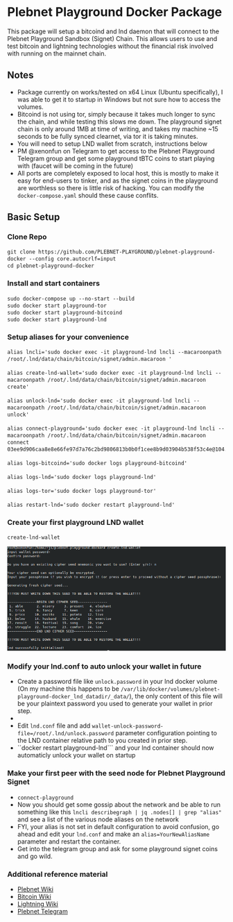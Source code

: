 # Plebnet Playground Docker Package

This package will setup a bitcoind and lnd daemon that will connect to the Plebnet Playground Sandbox (Signet) Chain. This allows users to use and test bitcoin and lightning technologies without the financial risk involved with running on the mainnet chain.

## Notes
- Package currently on works/tested on x64 Linux (Ubuntu specifically), I was able to get it to startup in Windows but not sure how to access the volumes.
- Bitcoind is not using tor, simply because it takes much longer to sync the chain, and while testing this slows me down. The playground signet chain is only around 1MB at time of writing, and takes my machine ~15 seconds to be fully synced clearnet, via tor it is taking minutes.
- You will need to setup LND wallet from scratch, instructions below
- PM @xenonfun on Telegram to get access to the Plebnet Playground Telegram group and get some playground tBTC coins to start playing with (faucet will be coming in the future)
- All ports are completely exposed to local host, this is mostly to make it easy for end-users to tinker, and as the signet coins in the playground are worthless so there is little risk of hacking. You can modify the ```docker-compose.yaml``` should these cause conflits.
## Basic Setup

### Clone Repo
```
git clone https://github.com/PLEBNET-PLAYGROUND/plebnet-playground-docker --config core.autocrlf=input
cd plebnet-playground-docker
```
### Install and start containers
```
sudo docker-compose up --no-start --build
sudo docker start playground-tor
sudo docker start playground-bitcoind
sudo docker start playground-lnd
```
### Setup aliases for your convenience
```
alias lncli='sudo docker exec -it playground-lnd lncli --macaroonpath /root/.lnd/data/chain/bitcoin/signet/admin.macaroon '

alias create-lnd-wallet='sudo docker exec -it playground-lnd lncli --macaroonpath /root/.lnd/data/chain/bitcoin/signet/admin.macaroon create'

alias unlock-lnd='sudo docker exec -it playground-lnd lncli --macaroonpath /root/.lnd/data/chain/bitcoin/signet/admin.macaroon unlock'

alias connect-playground='sudo docker exec -it playground-lnd lncli --macaroonpath /root/.lnd/data/chain/bitcoin/signet/admin.macaroon connect 03ee9d906caa8e8e66fe97d7a76c2bd9806813b0b0f1cee8b9d03904b538f53c4e@104.131.10.218:9735'

alias logs-bitcoind='sudo docker logs playground-bitcoind'

alias logs-lnd='sudo docker logs playground-lnd'

alias logs-tor='sudo docker logs playground-tor'

alias restart-lnd='sudo docker restart playground-lnd'

```
### Create your first playground LND wallet
```
create-lnd-wallet
```
![create lnd wallet image](/images/create-wallet.png)

### Modify your lnd.conf to auto unlock your wallet in future
- Create a password file like ```unlock.password``` in your lnd docker volume (On my machine this happens to be ```/var/lib/docker/volumes/plebnet-playground-docker_lnd_datadir/_data/```), the only content of this file will be your plaintext password you used to generate your wallet in prior step. 
- 
- Edit ```lnd.conf``` file and add ```wallet-unlock-password-file=/root/.lnd/unlock.password``` parameter configuration pointing to the LND container relative path to you created in prior step.
- ``docker restart playground-lnd``` and your lnd container should now automaticly unlock your wallet on startup

### Make your first peer with the seed node for Plebnet Playground Signet
- ```connect-playground```
- Now you should get some gossip about the network and be able to run something like this ```lncli describegraph | jq .nodes[] | grep "alias"``` and see a list of the various node aliases on the network
- FYI, your alias is not set in default configuration to avoid confusion, go ahead and edit your ```lnd.conf``` and make an ```alias=YourNewAliasName``` parameter and restart the container.
- Get into the telegram group and ask for some playground signet coins and go wild.

### Additional reference material
- [Plebnet Wiki](https://plebnet.wiki)
- [Bitcoin Wiki](https://bitcoin.it)
- [Lightning Wiki](https://lightningwiki.net/index.php/Main_Page)
- [Plebnet Telegram](http://plebnet.org/)
  
